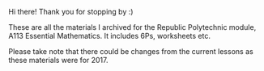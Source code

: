 Hi there! Thank you for stopping by :)

These are all the materials I archived for the Republic Polytechnic module, A113 Essential Mathematics. It includes 6Ps, worksheets etc.

Please take note that there could be changes from the current lessons as these materials were for 2017.
